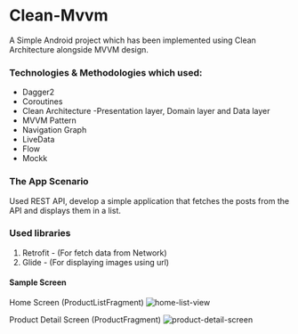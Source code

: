 # Clean-Mvvm

A Simple Android project which has been implemented using Clean Architecture alongside MVVM design.


### Technologies & Methodologies which used:

- Dagger2
- Coroutines
- Clean Architecture
    -Presentation layer, Domain layer and Data layer 
- MVVM Pattern
- Navigation Graph
- LiveData
- Flow
- Mockk


### The App Scenario

Used REST API, develop a simple application that fetches the
posts from the API and displays them in a list.

<!-- [mvvm-clean-module](https://github.com/c-p7/Clean-Mvvm/tree/mvvm-clean-module)
  Domain layer moved to separate module and used into main app. -->

### Used libraries

1. Retrofit - (For fetch data from Network)
2. Glide - (For displaying images using url)

#### Sample Screen

Home Screen (ProductListFragment)
![home-list-view](https://user-images.githubusercontent.com/125017869/226620609-a1edbf32-225b-43a1-ab23-1d702b3dbb73.png)

Product Detail Screen (ProductFragment)
![product-detail-screen](https://user-images.githubusercontent.com/125017869/226621012-ffe1bcc8-aa2d-4676-b7a9-74a9cd206731.png)

